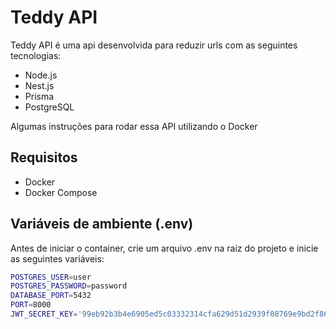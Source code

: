 # Teddy API

Teddy API é uma api desenvolvida para reduzir urls com as seguintes tecnologias:
- Node.js
- Nest.js
- Prisma
- PostgreSQL

Algumas instruções para rodar essa API utilizando o Docker

## Requisitos

- Docker
- Docker Compose

## Variáveis de ambiente (.env)

Antes de iniciar o container, crie um arquivo .env na raiz do projeto e inicie as seguintes variáveis:

```bash
POSTGRES_USER=user
POSTGRES_PASSWORD=password
DATABASE_PORT=5432
PORT=8000
JWT_SECRET_KEY='99eb92b3b4e6905ed5c03332314cfa629d51d2939f08769e9bd2f86028aa092b'